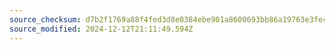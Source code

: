 ```yaml
---
source_checksum: d7b2f1769a88f4fed3d8e0384ebe901a8600693bb86a19763e3fec4ced2ae368
source_modified: 2024-12-12T21:11:49.594Z
---
```


